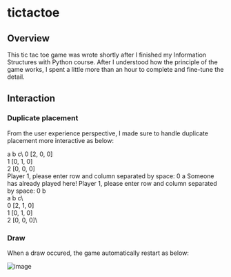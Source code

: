 # tictactoe

## Overview
This tic tac toe game was wrote shortly after I finished my Information Structures with Python course. After I understood how the principle of the game works, I spent a little more than an hour to complete and fine-tune the detail.

## Interaction

### Duplicate placement
From the user experience perspective, I made sure to handle duplicate placement more interactive as below:
  
  a  b  c\ 
0 [2, 0, 0]\
1 [0, 1, 0]\
2 [0, 0, 0]\
Player 1, please enter row and column separated by space: 0 a
Someone has already played here!
Player 1, please enter row and column separated by space: 0 b\
   a  b  c\  
0 [2, 1, 0]\
1 [0, 1, 0]\
2 [0, 0, 0]\

### Draw
When a draw occured, the game automatically restart as below:

![image](https://user-images.githubusercontent.com/84875731/149071880-67852eb8-f410-41b9-b1e4-aab8e10e63bf.png)

